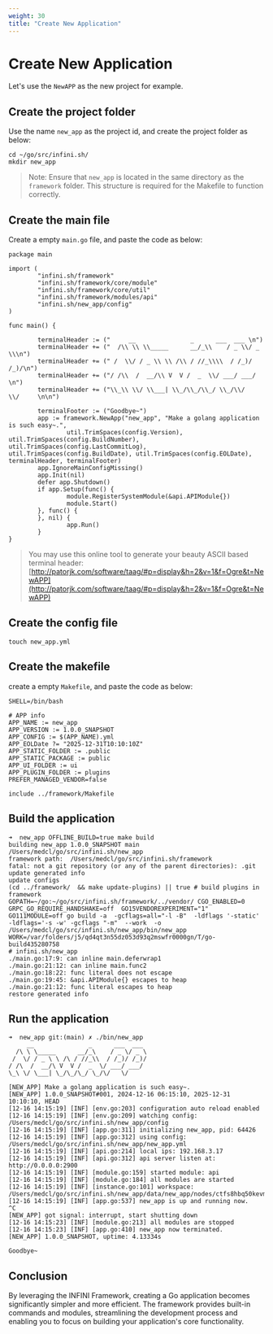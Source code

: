 ```yaml
---
weight: 30
title: "Create New Application"
---
```


# Create New Application

Let's use the `NewAPP` as the new project for example.

## Create the project folder

Use the name `new_app` as the project id, and create the project folder as below:
```shell
cd ~/go/src/infini.sh/
mkdir new_app
```
> Note: Ensure that `new_app` is located in the same directory as the `framework` folder. This structure is required for the Makefile to function correctly.

## Create the main file

Create a empty `main.go` file, and paste the code as below:

```shell
package main

import (
        "infini.sh/framework"
        "infini.sh/framework/core/module"
        "infini.sh/framework/core/util"
        "infini.sh/framework/modules/api"
        "infini.sh/new_app/config"
)

func main() {

        terminalHeader := ("     __               _      ___  ___ \n")
        terminalHeader += ("  /\\ \\ \\_____      __/_\\    / _ \\/ _ \\\n")
        terminalHeader += (" /  \\/ / _ \\ \\ /\\ / //_\\\\  / /_)/ /_)/\n")
        terminalHeader += ("/ /\\  /  __/\\ V  V /  _  \\/ ___/ ___/ \n")
        terminalHeader += ("\\_\\ \\/ \\___| \\_/\\_/\\_/ \\_/\\/   \\/     \n\n")

        terminalFooter := ("Goodbye~")
        app := framework.NewApp("new_app", "Make a golang application is such easy~.",
                util.TrimSpaces(config.Version), util.TrimSpaces(config.BuildNumber), util.TrimSpaces(config.LastCommitLog), util.TrimSpaces(config.BuildDate), util.TrimSpaces(config.EOLDate), terminalHeader, terminalFooter)
        app.IgnoreMainConfigMissing()
        app.Init(nil)
        defer app.Shutdown()
        if app.Setup(func() {
                module.RegisterSystemModule(&api.APIModule{})
                module.Start()
        }, func() {
        }, nil) {
                app.Run()
        }
}
```

> You may use this online tool to generate your beauty ASCII based terminal header: [http://patorjk.com/software/taag/#p=display&h=2&v=1&f=Ogre&t=NewAPP](http://patorjk.com/software/taag/#p=display&h=2&v=1&f=Ogre&t=NewAPP)

## Create the config file
```
touch new_app.yml
```
## Create the makefile

create a empty `Makefile`, and paste the code as below:

```shell
SHELL=/bin/bash

# APP info
APP_NAME := new_app
APP_VERSION := 1.0.0_SNAPSHOT
APP_CONFIG := $(APP_NAME).yml
APP_EOLDate ?= "2025-12-31T10:10:10Z"
APP_STATIC_FOLDER := .public
APP_STATIC_PACKAGE := public
APP_UI_FOLDER := ui
APP_PLUGIN_FOLDER := plugins
PREFER_MANAGED_VENDOR=false

include ../framework/Makefile
```

## Build the application
```shell
➜  new_app OFFLINE_BUILD=true make build
building new_app 1.0.0_SNAPSHOT main
/Users/medcl/go/src/infini.sh/new_app
framework path:  /Users/medcl/go/src/infini.sh/framework
fatal: not a git repository (or any of the parent directories): .git
update generated info
update configs
(cd ../framework/  && make update-plugins) || true # build plugins in framework
GOPATH=~/go:~/go/src/infini.sh/framework/../vendor/ CGO_ENABLED=0 GRPC_GO_REQUIRE_HANDSHAKE=off  GO15VENDOREXPERIMENT="1" GO111MODULE=off go build -a  -gcflags=all="-l -B"  -ldflags '-static' -ldflags='-s -w' -gcflags "-m"  --work  -o /Users/medcl/go/src/infini.sh/new_app/bin/new_app
WORK=/var/folders/j5/qd4qt3n55dz053d93q2mswfr0000gn/T/go-build435280758
# infini.sh/new_app
./main.go:17:9: can inline main.deferwrap1
./main.go:21:12: can inline main.func2
./main.go:18:22: func literal does not escape
./main.go:19:45: &api.APIModule{} escapes to heap
./main.go:21:12: func literal escapes to heap
restore generated info
```

## Run the application
```shell
➜  new_app git:(main) ✗ ./bin/new_app
     __               _      ___  ___
  /\ \ \_____      __/_\    / _ \/ _ \
 /  \/ / _ \ \ /\ / //_\\  / /_)/ /_)/
/ /\  /  __/\ V  V /  _  \/ ___/ ___/
\_\ \/ \___| \_/\_/\_/ \_/\/   \/

[NEW_APP] Make a golang application is such easy~.
[NEW_APP] 1.0.0_SNAPSHOT#001, 2024-12-16 06:15:10, 2025-12-31 10:10:10, HEAD
[12-16 14:15:19] [INF] [env.go:203] configuration auto reload enabled
[12-16 14:15:19] [INF] [env.go:209] watching config: /Users/medcl/go/src/infini.sh/new_app/config
[12-16 14:15:19] [INF] [app.go:311] initializing new_app, pid: 64426
[12-16 14:15:19] [INF] [app.go:312] using config: /Users/medcl/go/src/infini.sh/new_app/new_app.yml
[12-16 14:15:19] [INF] [api.go:214] local ips: 192.168.3.17
[12-16 14:15:19] [INF] [api.go:312] api server listen at: http://0.0.0.0:2900
[12-16 14:15:19] [INF] [module.go:159] started module: api
[12-16 14:15:19] [INF] [module.go:184] all modules are started
[12-16 14:15:19] [INF] [instance.go:101] workspace: /Users/medcl/go/src/infini.sh/new_app/data/new_app/nodes/ctfs8hbq50kevmkb3m6g
[12-16 14:15:19] [INF] [app.go:537] new_app is up and running now.
^C
[NEW_APP] got signal: interrupt, start shutting down
[12-16 14:15:23] [INF] [module.go:213] all modules are stopped
[12-16 14:15:23] [INF] [app.go:410] new_app now terminated.
[NEW_APP] 1.0.0_SNAPSHOT, uptime: 4.13334s

Goodbye~
```

## Conclusion

By leveraging the INFINI Framework, creating a Go application becomes significantly simpler and more efficient.
The framework provides built-in commands and modules, streamlining the development process and enabling you to focus on building your application's core functionality.